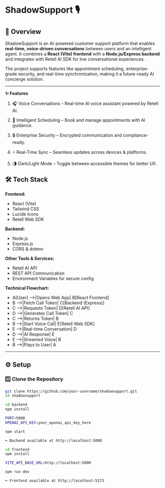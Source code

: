 # ShadowSupport 🎙️  

## 📖 Overview  
ShadowSupport is an AI-powered customer support platform that enables **real-time, voice-driven conversations** between users and an intelligent agent. It combines a **React (Vite) frontend** with a **Node.js/Express backend** and integrates with Retell AI SDK for live conversational experiences.  

The project supports features like appointment scheduling, enterprise-grade security, and real-time synchronization, making it a future-ready AI concierge solution.  

---

**✨ Features**

1. 🎧 Voice Conversations – Real-time AI voice assistant powered by Retell AI.

2. 📅 Intelligent Scheduling – Book and manage appointments with AI guidance.

3. 🔒 Enterprise Security – Encrypted communication and compliance-ready.

4. ⚡ Real-Time Sync – Seamless updates across devices & platforms.

5. 🌗 Dark/Light Mode – Toggle between accessible themes for better UX.

## 🛠️ Tech Stack  
**Frontend:**  
- React (Vite)  
- Tailwind CSS  
- Lucide Icons  
- Retell Web SDK  

**Backend:**  
- Node.js  
- Express.js  
- CORS & dotenv  

**Other Tools & Services:**  
- Retell AI API  
- REST API Communication  
- Environment Variables for secure config  

**Technical Flowchart:**
  - A[User] -->|Opens Web App| B[React Frontend]
  - B -->|Fetch Call Token| C[Backend (Express)]
  - C -->|Requests Token| D[Retell AI API]
  - D -->|Generates Call Token| C
  - C -->|Returns Token| B
  - B -->|Start Voice Call| E[Retell Web SDK]
  - E -->|Real-time Conversation| D
  - D -->|AI Response| E
  - E -->|Streamed Voice| B
  - B -->|Plays to User| A
---
## ⚙️ Setup  

### 1️⃣ Clone the Repository  
```bash
git clone https://github.com/your-username/shadowsupport.git
cd shadowsupport

cd backend
npm install

PORT=5000
OPENAI_API_KEY=your_openai_api_key_here

npm start

➡️ Backend available at http://localhost:5000

cd frontend
npm install

VITE_API_BASE_URL=http://localhost:5000

npm run dev

➡️ Frontend available at http://localhost:5173



